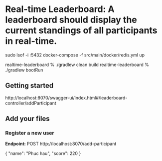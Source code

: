 # Real-time Leaderboard: A leaderboard should display the current standings of all participants in real-time.

sudo lsof -i :5432
docker-compose -f src/main/docker/redis.yml up

realtime-leaderboard % ./gradlew clean build
realtime-leaderboard % ./gradlew bootRun

## Getting started

http://localhost:8070/swagger-ui/index.html#/leaderboard-controller/addParticipant

## Add your files

### Register a new user

**Endpoint:**
POST http://localhost:8070/add-participant

{
"name": "Phuc hau",
"score": 220
}